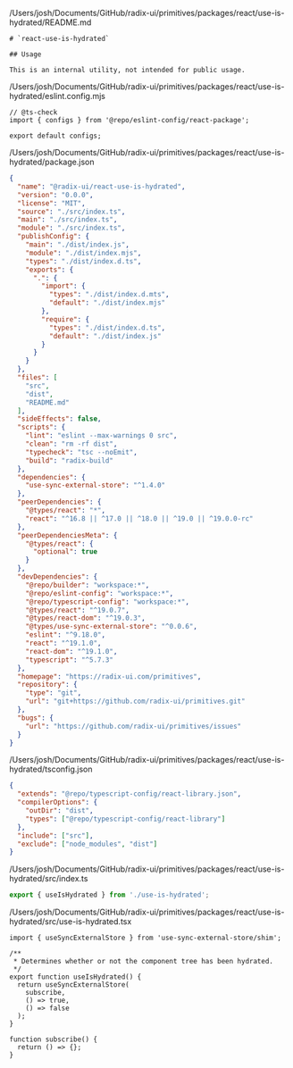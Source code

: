 /Users/josh/Documents/GitHub/radix-ui/primitives/packages/react/use-is-hydrated/README.md
```
# `react-use-is-hydrated`

## Usage

This is an internal utility, not intended for public usage.

```
/Users/josh/Documents/GitHub/radix-ui/primitives/packages/react/use-is-hydrated/eslint.config.mjs
```
// @ts-check
import { configs } from '@repo/eslint-config/react-package';

export default configs;

```
/Users/josh/Documents/GitHub/radix-ui/primitives/packages/react/use-is-hydrated/package.json
```json
{
  "name": "@radix-ui/react-use-is-hydrated",
  "version": "0.0.0",
  "license": "MIT",
  "source": "./src/index.ts",
  "main": "./src/index.ts",
  "module": "./src/index.ts",
  "publishConfig": {
    "main": "./dist/index.js",
    "module": "./dist/index.mjs",
    "types": "./dist/index.d.ts",
    "exports": {
      ".": {
        "import": {
          "types": "./dist/index.d.mts",
          "default": "./dist/index.mjs"
        },
        "require": {
          "types": "./dist/index.d.ts",
          "default": "./dist/index.js"
        }
      }
    }
  },
  "files": [
    "src",
    "dist",
    "README.md"
  ],
  "sideEffects": false,
  "scripts": {
    "lint": "eslint --max-warnings 0 src",
    "clean": "rm -rf dist",
    "typecheck": "tsc --noEmit",
    "build": "radix-build"
  },
  "dependencies": {
    "use-sync-external-store": "^1.4.0"
  },
  "peerDependencies": {
    "@types/react": "*",
    "react": "^16.8 || ^17.0 || ^18.0 || ^19.0 || ^19.0.0-rc"
  },
  "peerDependenciesMeta": {
    "@types/react": {
      "optional": true
    }
  },
  "devDependencies": {
    "@repo/builder": "workspace:*",
    "@repo/eslint-config": "workspace:*",
    "@repo/typescript-config": "workspace:*",
    "@types/react": "^19.0.7",
    "@types/react-dom": "^19.0.3",
    "@types/use-sync-external-store": "^0.0.6",
    "eslint": "^9.18.0",
    "react": "^19.1.0",
    "react-dom": "^19.1.0",
    "typescript": "^5.7.3"
  },
  "homepage": "https://radix-ui.com/primitives",
  "repository": {
    "type": "git",
    "url": "git+https://github.com/radix-ui/primitives.git"
  },
  "bugs": {
    "url": "https://github.com/radix-ui/primitives/issues"
  }
}

```
/Users/josh/Documents/GitHub/radix-ui/primitives/packages/react/use-is-hydrated/tsconfig.json
```json
{
  "extends": "@repo/typescript-config/react-library.json",
  "compilerOptions": {
    "outDir": "dist",
    "types": ["@repo/typescript-config/react-library"]
  },
  "include": ["src"],
  "exclude": ["node_modules", "dist"]
}

```
/Users/josh/Documents/GitHub/radix-ui/primitives/packages/react/use-is-hydrated/src/index.ts
```typescript
export { useIsHydrated } from './use-is-hydrated';

```
/Users/josh/Documents/GitHub/radix-ui/primitives/packages/react/use-is-hydrated/src/use-is-hydrated.tsx
```
import { useSyncExternalStore } from 'use-sync-external-store/shim';

/**
 * Determines whether or not the component tree has been hydrated.
 */
export function useIsHydrated() {
  return useSyncExternalStore(
    subscribe,
    () => true,
    () => false
  );
}

function subscribe() {
  return () => {};
}

```
